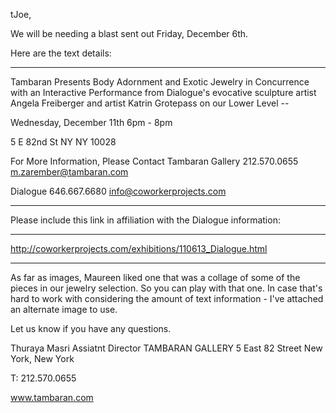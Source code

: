 tJoe,

We will be needing a blast sent out Friday, December 6th.

Here are the text details:

--------
Tambaran Presents 
Body Adornment and Exotic Jewelry 
in Concurrence with an
Interactive Performance from Dialogue's evocative sculpture artist Angela Freiberger
and artist Katrin Grotepass on our Lower Level -- 

Wednesday, December 11th
6pm - 8pm

5 E 82nd St NY NY 10028

For More Information, Please Contact
Tambaran Gallery
212.570.0655
m.zarember@tambaran.com

Dialogue
646.667.6680
info@coworkerprojects.com

-------

Please include this link in affiliation with the Dialogue information:

--------

http://coworkerprojects.com/exhibitions/110613_Dialogue.html


-------


As far as images, Maureen liked one that was a collage of some of the pieces in our jewelry selection. So you can play with that one. In case that's hard to work with considering the amount of text information - I've attached an alternate image to use.

Let us know if you have any questions. 



Thuraya Masri
Assiatnt Director 
TAMBARAN GALLERY
5 East 82 Street 
New York, New York 

T: 212.570.0655

www.tambaran.com

